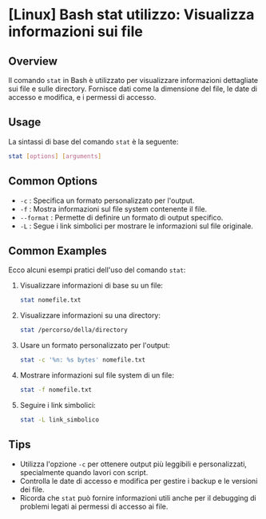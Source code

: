 # [Linux] Bash stat utilizzo: Visualizza informazioni sui file

## Overview
Il comando `stat` in Bash è utilizzato per visualizzare informazioni dettagliate sui file e sulle directory. Fornisce dati come la dimensione del file, le date di accesso e modifica, e i permessi di accesso.

## Usage
La sintassi di base del comando `stat` è la seguente:

```bash
stat [options] [arguments]
```

## Common Options
- `-c` : Specifica un formato personalizzato per l'output.
- `-f` : Mostra informazioni sul file system contenente il file.
- `--format` : Permette di definire un formato di output specifico.
- `-L` : Segue i link simbolici per mostrare le informazioni sul file originale.

## Common Examples
Ecco alcuni esempi pratici dell'uso del comando `stat`:

1. Visualizzare informazioni di base su un file:
   ```bash
   stat nomefile.txt
   ```

2. Visualizzare informazioni su una directory:
   ```bash
   stat /percorso/della/directory
   ```

3. Usare un formato personalizzato per l'output:
   ```bash
   stat -c '%n: %s bytes' nomefile.txt
   ```

4. Mostrare informazioni sul file system di un file:
   ```bash
   stat -f nomefile.txt
   ```

5. Seguire i link simbolici:
   ```bash
   stat -L link_simbolico
   ```

## Tips
- Utilizza l'opzione `-c` per ottenere output più leggibili e personalizzati, specialmente quando lavori con script.
- Controlla le date di accesso e modifica per gestire i backup e le versioni dei file.
- Ricorda che `stat` può fornire informazioni utili anche per il debugging di problemi legati ai permessi di accesso ai file.